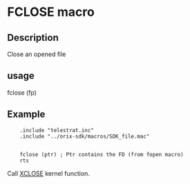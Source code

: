 
# FCLOSE macro

## Description

Close an opened file

## usage

  fclose (fp)

## Example

```ca65
    .include "telestrat.inc"
    .include "../orix-sdk/macros/SDK_file.mac"


    fclose (ptr) ; Ptr contains the FD (from fopen macro)
    rts
```

Call [XCLOSE](../../../kernel/primitives/XCLOSE/) kernel function.
